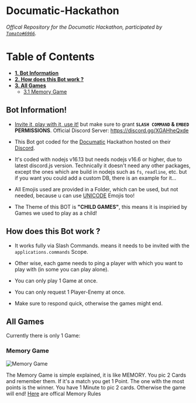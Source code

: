 # Documatic-Hackathon

*Offical Repository for the Documatic Hackathon, participated by [`Tomato#6966`](https://tomato6966.xyz).*

# Table of Contents

- [**__1. Bot Information__**](https://github.com/Tomato6966/Documatic-Hackathon/blob/main/README.md#bot-information)
- [**__2. How does this Bot work ?__**](https://github.com/Tomato6966/Documatic-Hackathon/#how-does-this-bot-work-)
- [**__3. All Games__**](https://github.com/Tomato6966/Documatic-Hackathon/#all-games)
    - [3.1 Memory Game](https://github.com/Tomato6966/Documatic-Hackathon/#memory-game)

## Bot Information!

 - [Invite it, play with it, use it!](https://discord.com/api/oauth2/authorize?client_id=927938123936198787&permissions=2180368448&scope=bot%20applications.commands) but make sure to grant **`SLASH COMMAND` & `EMBED` PERMISSIONS**. Official Discord Server: https://discord.gg/XGAHheQxde

 - This Bot got coded for the [Documatic](https://www.documatic.com/) Hackathon hosted on their [Discord](https://discord.gg/qQ6cpFFtNF).

 - It's coded with nodejs v16.13 but needs nodejs v16.6 or higher, due to latest discord.js version. Technically it doesn't need any other packages, except the ones which are build in nodejs such as `fs`, `readline`, etc. but if you want you could add a custom DB, there is an example for it...

 - All Emojis used are provided in a Folder, which can be used, but not needed, because u can use [UNICODE](https://getemoji.com) Emojis too!

 - The Theme of this BOT is **"CHILD GAMES"**, this means it is inspiried by Games we used to play as a child!

## How does this Bot work ?

 - It works fully via Slash Commands. means it needs to be invited with the `applications.commands` Scope.

 - Other wise, each game needs to ping a player with which you want to play with (in some you can play alone).

 - You can only play 1 Game at once.

 - You can only request 1 Player-Enemy at once.

 - Make sure to respond quick, otherwise the games might end.


## All Games

Currently there is only 1 Game:

### Memory Game

![](https://media.discordapp.net/attachments/927938798673887232/927984853369106472/memory.png "Memory Game")

The Memory Game is simple explained, it is like MEMORY.
You pic 2 Cards and remember them. If it's a match you get 1 Point.
The one with the most points is the winner.
You have 1 Minute to pic 2 cards. Otherwise the game will end!
[Here](https://www.ultraboardgames.com/memory/game-rules.php) are offical Memory Rules
